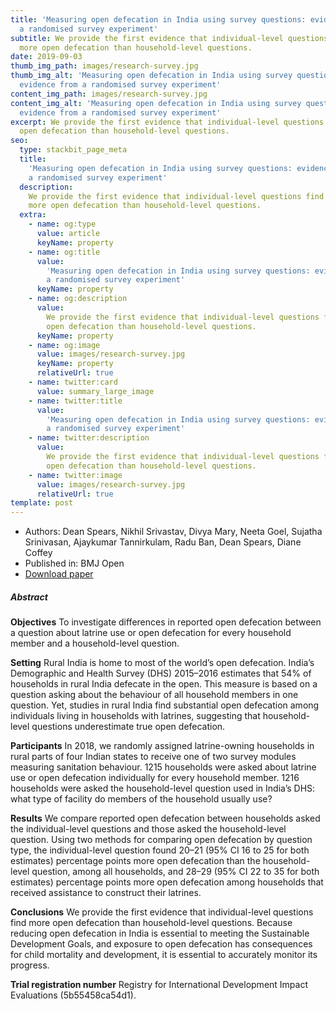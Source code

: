 ```yaml
---
title: 'Measuring open defecation in India using survey questions: evidence from
  a randomised survey experiment'
subtitle: We provide the first evidence that individual-level questions find
  more open defecation than household-level questions.
date: 2019-09-03
thumb_img_path: images/research-survey.jpg
thumb_img_alt: 'Measuring open defecation in India using survey questions:
  evidence from a randomised survey experiment'
content_img_path: images/research-survey.jpg
content_img_alt: 'Measuring open defecation in India using survey questions:
  evidence from a randomised survey experiment'
excerpt: We provide the first evidence that individual-level questions find more
  open defecation than household-level questions.
seo:
  type: stackbit_page_meta
  title:
    'Measuring open defecation in India using survey questions: evidence from
    a randomised survey experiment'
  description:
    We provide the first evidence that individual-level questions find
    more open defecation than household-level questions.
  extra:
    - name: og:type
      value: article
      keyName: property
    - name: og:title
      value:
        'Measuring open defecation in India using survey questions: evidence from
        a randomised survey experiment'
      keyName: property
    - name: og:description
      value:
        We provide the first evidence that individual-level questions find more
        open defecation than household-level questions.
      keyName: property
    - name: og:image
      value: images/research-survey.jpg
      keyName: property
      relativeUrl: true
    - name: twitter:card
      value: summary_large_image
    - name: twitter:title
      value:
        'Measuring open defecation in India using survey questions: evidence from
        a randomised survey experiment'
    - name: twitter:description
      value:
        We provide the first evidence that individual-level questions find more
        open defecation than household-level questions.
    - name: twitter:image
      value: images/research-survey.jpg
      relativeUrl: true
template: post
---
```


- Authors: Dean Spears, Nikhil Srivastav, Divya Mary, Neeta Goel, Sujatha Srinivasan, Ajaykumar Tannirkulam, Radu Ban, Dean Spears, Diane Coffey
- Published in: BMJ Open
- [Download paper](https://bmjopen.bmj.com/content/bmjopen/9/9/e030152.full.pdf)

##### Abstract

**Objectives** To investigate differences in reported open defecation between a question about latrine use or open defecation for every household member and a household-level question.

**Setting** Rural India is home to most of the world’s open defecation. India’s Demographic and Health Survey (DHS) 2015–2016 estimates that 54% of households in rural India defecate in the open. This measure is based on a question asking about the behaviour of all household members in one question. Yet, studies in rural India find substantial open defecation among individuals living in households with latrines, suggesting that household-level questions underestimate true open defecation.

**Participants** In 2018, we randomly assigned latrine-owning households in rural parts of four Indian states to receive one of two survey modules measuring sanitation behaviour. 1215 households were asked about latrine use or open defecation individually for every household member. 1216 households were asked the household-level question used in India’s DHS: what type of facility do members of the household usually use?

**Results** We compare reported open defecation between households asked the individual-level questions and those asked the household-level question. Using two methods for comparing open defecation by question type, the individual-level question found 20–21 (95% CI 16 to 25 for both estimates) percentage points more open defecation than the household-level question, among all households, and 28–29 (95% CI 22 to 35 for both estimates) percentage points more open defecation among households that received assistance to construct their latrines.

**Conclusions** We provide the first evidence that individual-level questions find more open defecation than household-level questions. Because reducing open defecation in India is essential to meeting the Sustainable Development Goals, and exposure to open defecation has consequences for child mortality and development, it is essential to accurately monitor its progress.

**Trial registration number** Registry for International Development Impact Evaluations (5b55458ca54d1).
